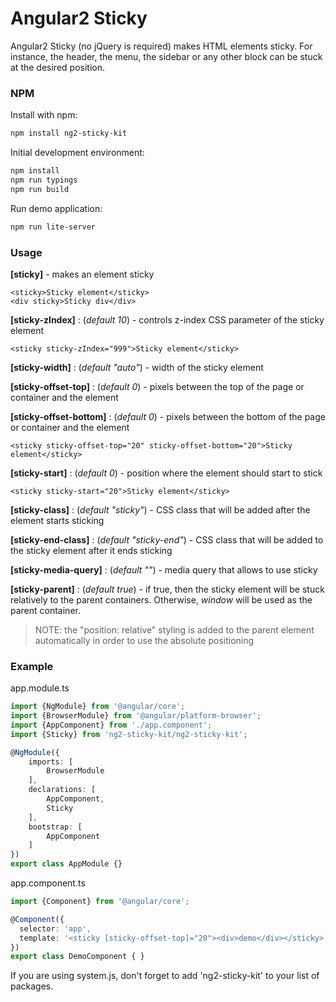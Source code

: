 Angular2 Sticky
==============

Angular2 Sticky (no jQuery is required) makes HTML elements sticky. For instance, the header, the menu, the sidebar or any other block can be stuck at the desired position.

### NPM

Install with npm:

```bash
npm install ng2-sticky-kit
```

Initial development environment:

```bash
npm install
npm run typings
npm run build
```

Run demo application:

```bash
npm run lite-server
```

### Usage

**[sticky]** - makes an element sticky

    <sticky>Sticky element</sticky>
    <div sticky>Sticky div</div>

**[sticky-zIndex]** : (_default 10_) - controls z-index CSS parameter of the sticky element

    <sticky sticky-zIndex="999">Sticky element</sticky>
    
**[sticky-width]** : (_default "auto"_) - width of the sticky element

**[sticky-offset-top]** : (_default 0_) - pixels between the top of the page or container and the element

**[sticky-offset-bottom]** : (_default 0_) - pixels between the bottom of the page or container and the element

    <sticky sticky-offset-top="20" sticky-offset-bottom="20">Sticky element</sticky>
    
**[sticky-start]** : (_default 0_) - position where the element should start to stick

    <sticky sticky-start="20">Sticky element</sticky>
    
**[sticky-class]** : (_default "sticky"_) - CSS class that will be added after the element starts sticking
   
**[sticky-end-class]** : (_default "sticky-end"_) - CSS class that will be added to the sticky element after it ends sticking

**[sticky-media-query]** : (_default ""_) - media query that allows to use sticky

**[sticky-parent]** : (_default true_) - if true, then the sticky element will be stuck relatively to the parent containers. Otherwise, _window_ will be used as the parent container. 

> NOTE: the "position: relative" styling is added to the parent element automatically in order to use the absolute positioning

### Example

app.module.ts
```typescript
import {NgModule} from '@angular/core';
import {BrowserModule} from '@angular/platform-browser';
import {AppComponent} from './app.component';
import {Sticky} from 'ng2-sticky-kit/ng2-sticky-kit';

@NgModule({
    imports: [
        BrowserModule
    ],
    declarations: [
        AppComponent,
        Sticky
    ],
    bootstrap: [
        AppComponent
    ]
})
export class AppModule {}
```

app.component.ts
```typescript
import {Component} from '@angular/core';

@Component({
  selector: 'app',
  template: '<sticky [sticky-offset-top]="20"><div>demo</div></sticky>',
})
export class DemoComponent { }
```

If you are using system.js, don't forget to add 'ng2-sticky-kit' to your list of packages.